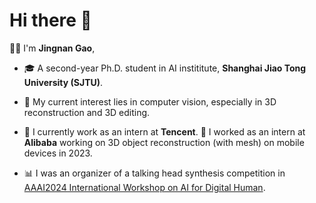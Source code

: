 # Hi there 👋

👨‍🎓 I'm **Jingnan Gao**, 

- 🎓 A second-year Ph.D. student in AI instititute, **Shanghai Jiao Tong University (SJTU)**.

- 🥰 My current interest lies in computer vision, especially in 3D reconstruction and 3D editing.
- 🤗 I currently work as an intern at **Tencent**.
  🤗 I worked as an intern at **Alibaba** working on 3D object reconstruction (with mesh) on mobile devices in 2023.
- 📊 I was an organizer of a talking head synthesis competition in [AAAI2024 International Workshop on AI for Digital Human](https://digitalhumanworkshop.github.io/).

<!-- 
🕑 Some stats of my Github

![GitHub stats](https://github-readme-stats.vercel.app/api?username=G-1nOnly&show_icons=true&hide=prs&theme=tokyonight) -->
